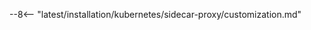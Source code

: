 [single-split-containers-img]:            ../../../images/waf-installation/kubernetes/sidecar-controller/single-split-deployment.png
[port-forwarding-with-iptables-img]:      ../../../images/waf-installation/kubernetes/sidecar-controller/port-forwarding-with-iptables.png
[port-forwarding-without-iptables-img]:   ../../../images/waf-installation/kubernetes/sidecar-controller/port-forwarding-without-iptables.png
[allocate-resources-for-node-docs]:       ../../../admin-en/configuration-guides/allocate-resources-for-node.md
[disable-acl-directive-docs]:             ../../../admin-en/configure-parameters-en.md#disable_acl
[wallarm-attack-prevention-best-practices-docs]: ../../../../quickstart/attack-prevention-best-practices.md

--8<-- "latest/installation/kubernetes/sidecar-proxy/customization.md"